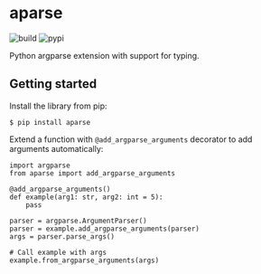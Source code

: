 # aparse
![build](https://img.shields.io/github/workflow/status/jkulhanek/aparse/Upload%20Python%20Package)
![pypi](https://img.shields.io/pypi/v/aparse.svg)

Python argparse extension with support for typing.

## Getting started
Install the library from pip:
```
$ pip install aparse
```

Extend a function with `@add_argparse_arguments` decorator to add arguments automatically:
```
import argparse
from aparse import add_argparse_arguments

@add_argparse_arguments()
def example(arg1: str, arg2: int = 5):
    pass

parser = argparse.ArgumentParser()
parser = example.add_argparse_arguments(parser)
args = parser.parse_args()

# Call example with args
example.from_argparse_arguments(args)
```
